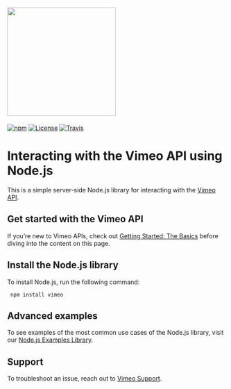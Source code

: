 # <img src="https://user-images.githubusercontent.com/33762/33720344-abc20bb8-db31-11e7-8362-59a4985aeff0.png" width="250" />

[![npm](https://img.shields.io/npm/v/vimeo.svg?style=flat-square)](https://www.npmjs.com/package/vimeo)
[![License](https://img.shields.io/github/license/vimeo/vimeo.js.svg)](https://www.npmjs.com/package/vimeo)
[![Travis](https://img.shields.io/travis/vimeo/vimeo.js.svg)](https://travis-ci.org/vimeo/vimeo.js)

# Interacting with the Vimeo API using Node.js
This is a simple server-side Node.js library for interacting with the [Vimeo API](https://developers.vimeo.com).

## Get started with the Vimeo API
If you’re new to Vimeo APIs, check out [Getting Started: The Basics](https://developer.vimeo.com/api/start) before diving into the content on this page. 

## Install the Node.js library
To install Node.js, run the following command: 

     npm install vimeo

## Advanced examples
To see examples of the most common use cases of the Node.js library, visit our [Node.js Examples Library](https://developer.vimeo.com/api/libraries/examples/nodejs).
## Support

To troubleshoot an issue, reach out to [Vimeo Support](https://vimeo.com/help/contact).
